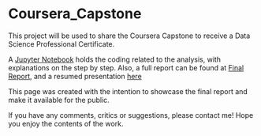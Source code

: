 # Coursera_Capstone
This project will be used to share the Coursera Capstone to receive a Data Science Professional Certificate.

A [Jupyter Notebook](https://github.com/rcdpereira/Coursera_Capstone/blob/main/Data_Analysis_Vegan_Restaurants_UK.ipynb) holds the coding related to the analysis, with explanations on the step by step. Also, a full report can be found at [Final Report](https://github.com/rcdpereira/Coursera_Capstone/blob/main/Final%20Report%20-%20Opening%20a%20Vegan%20Restaurant%20in%20London.pdf), and a resumed presentation [here](https://github.com/rcdpereira/Coursera_Capstone/blob/main/Presentation_Opening%20a%20Vegan%20Restaurant%20in%20London.pdf)

This page was created with the intention to showcase the final report and make it available for the public.

If you have any comments, critics or suggestions, please contact me!
Hope you enjoy the contents of the work.
